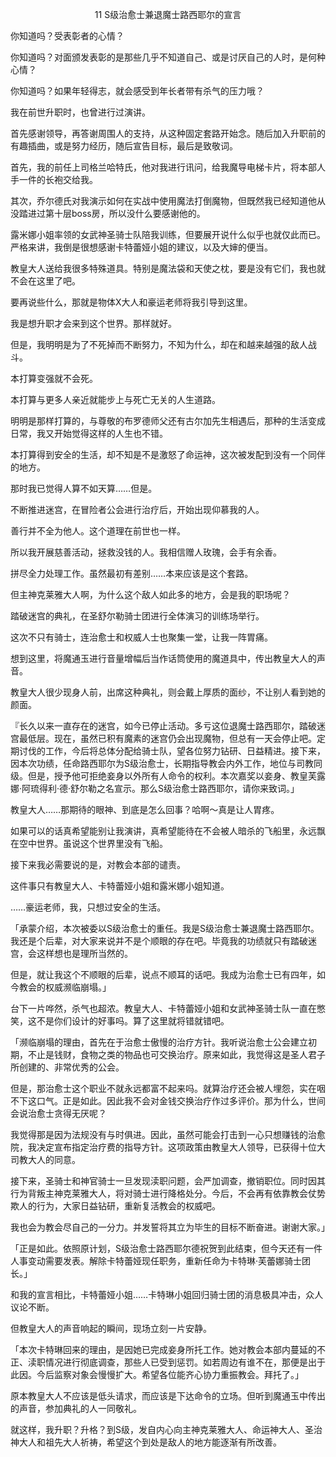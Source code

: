 <p align="center">11 S级治愈士兼退魔士路西耶尔的宣言</p>

你知道吗？受表彰者的心情？

你知道吗？对面颁发表彰的是那些几乎不知道自己、或是讨厌自己的人时，是何种心情？

你知道吗？如果年轻得志，就会感受到年长者带有杀气的压力哦？

我在前世升职时，也曾进行过演讲。

首先感谢领导，再答谢周围人的支持，从这种固定套路开始念。随后加入升职前的有趣插曲，或是努力经历，随后宣告目标，最后是致敬词。

首先，我的前任上司格兰哈特氏，他对我进行讯问，给我魔导电梯卡片，将本部人手一件的长袍交给我。

其次，乔尔德氏对我演示如何在实战中使用魔法打倒魔物，但既然我已经知道他从没踏进过第十层boss房，所以没什么要感谢他的。

露米娜小姐率领的女武神圣骑士队陪我训练，但要展开说什么似乎也就仅此而已。严格来讲，我倒是很想感谢卡特蕾娅小姐的建议，以及大婶的便当。

教皇大人送给我很多特殊道具。特别是魔法袋和天使之枕，要是没有它们，我也就不会在这里了吧。

要再说些什么，那就是物体X大人和豪运老师将我引导到这里。

我是想升职才会来到这个世界。那样就好。

但是，我明明是为了不死掉而不断努力，不知为什么，却在和越来越强的敌人战斗。

本打算变强就不会死。

本打算与更多人亲近就能步上与死亡无关的人生道路。

明明是那样打算的，与尊敬的布罗德师父还有古尔加先生相遇后，那种的生活变成日常，我又开始觉得这样的人生也不错。

本打算得到安全的生活，却不知是不是激怒了命运神，这次被发配到没有一个同伴的地方。

那时我已觉得人算不如天算……但是。

不断推进迷宫，在冒险者公会进行治疗后，开始出现仰慕我的人。

善行并不全为他人。这个道理在前世也一样。

所以我开展慈善活动，拯救没钱的人。我相信赠人玫瑰，会手有余香。

拼尽全力处理工作。虽然最初有差别……本来应该是这个套路。

但主神克莱雅大人啊，为什么这个敌人如此多的地方，会是我的职场呢？

踏破迷宫的典礼，在圣舒尔勒骑士团进行全体演习的训练场举行。

这次不只有骑士，连治愈士和权威人士也聚集一堂，让我一阵胃痛。

想到这里，将魔通玉进行音量增幅后当作话筒使用的魔道具中，传出教皇大人的声音。

教皇大人很少现身人前，出席这种典礼，则会戴上厚质的面纱，不让别人看到她的颜面。

『长久以来一直存在的迷宫，如今已停止活动。多亏这位退魔士路西耶尔，踏破迷宫最低层。现在，虽然已积有魔素的迷宫仍会出现魔物，但总有一天会停止吧。定期讨伐的工作，今后将总体分配给骑士队，望各位努力钻研、日益精进。接下来，因本次功绩，任命路西耶尔为S级治愈士，长期指导教会内外工作，地位与司教同级。但是，授予他可拒绝妾身以外所有人命令的权利。本次嘉奖以妾身、教皇芙露娜·阿琉得利·德·舒尔勒之名宣示。那么S级治愈士路西耶尔，请你来致词。」

教皇大人……那期待的眼神、到底是怎么回事？哈啊～真是让人胃疼。

如果可以的话真希望能别让我演讲，真希望能待在不会被人暗杀的飞船里，永远飘在空中世界。虽说这个世界里没有飞船。

接下来我必需要说的是，对教会本部的谴责。

这件事只有教皇大人、卡特蕾娅小姐和露米娜小姐知道。

……豪运老师，我，只想过安全的生活。

「承蒙介绍，本次被委以S级治愈士的重任。我是S级治愈士兼退魔士路西耶尔。我还是个后辈，对大家来说并不是个顺眼的存在吧。毕竟我的功绩就只有踏破迷宫，会这样想也是理所当然的。

但是，就让我这个不顺眼的后辈，说点不顺耳的话吧。我成为治愈士已有四年，如今教会的权威濒临崩塌。」

台下一片哗然，杀气也超浓。教皇大人、卡特蕾娅小姐和女武神圣骑士队一直在憋笑，这不是你们设计的好事吗。算了这里就将错就错吧。

「濒临崩塌的理由，首先在于治愈士傲慢的治疗方针。我听说治愈士公会建立初期，不止是钱财，食物之类的物品也可交换治疗。原来如此，我觉得这是圣人君子所创建的、非常优秀的公会。

但是，那治愈士这个职业不就永远都富不起来吗。就算治疗还会被人埋怨，实在咽不下这口气。正是如此。因此我不会对金钱交换治疗作过多评价。那为什么，世间会说治愈士贪得无厌呢？

我觉得那是因为法规没有与时俱进。因此，虽然可能会打击到一心只想赚钱的治愈院，我决定宣布指定治疗费的指导方针。这项政策由教皇大人领导，已获得十位大司教大人的同意。

接下来，圣骑士和神官骑士一旦发现渎职问题，会严加调查，撤销职位。同时因其行为背叛主神克莱雅大人，将对骑士进行降格处分。今后，不会再有依靠教会仗势欺人的行为，大家日益钻研，重新复活教会的权威吧。

我也会为教会尽自己的一分力。并发誓将其立为毕生的目标不断奋进。谢谢大家。」

「正是如此。依照原计划，S级治愈士路西耶尔德祝贺到此结束，但今天还有一件人事变动需要发表。解除卡特蕾娅现任职务，重新任命为卡特琳·芙蕾娜骑士团长。」

和我的宣言相比，卡特蕾娅小姐……卡特琳小姐回归骑士团的消息极具冲击，众人议论不断。

但教皇大人的声音响起的瞬间，现场立刻一片安静。

「本次卡特琳回来的理由，是因她已完成妾身所托工作。她对教会本部内蔓延的不正、渎职情况进行彻底调查，那些人已受到惩罚。如若周边有谁不在，那便是出于此因。今后监察对象会慢慢扩大。希望各位能齐心协力重振教会。拜托了。」

原本教皇大人不应该是低头请求，而应该是下达命令的立场。但听到魔通玉中传出的声音，参加典礼的人一同敬礼。

就这样，我升职？升格？到S级，发自内心向主神克莱雅大人、命运神大人、圣治神大人和祖先大人祈祷，希望这个到处是敌人的地方能逐渐有所改善。

